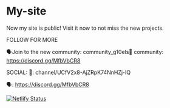 # My-site
Now my site is public! Visit it now to not miss the new projects.

FOLLOW FOR MORE

🗣Join to the new community: community_g10els👀 community: https://discord.gg/MfbVbCR8

SOCIAL: 🔴: channel/UCfV2x8-AjZRpK74NnHZj-IQ

🗣: https://discord.gg/MfbVbCR8

[![Netlify Status](https://api.netlify.com/api/v1/badges/2ccd83fe-1bd8-41cc-967e-f2fd528bb845/deploy-status)](https://app.netlify.com/sites/g10els/deploys)
